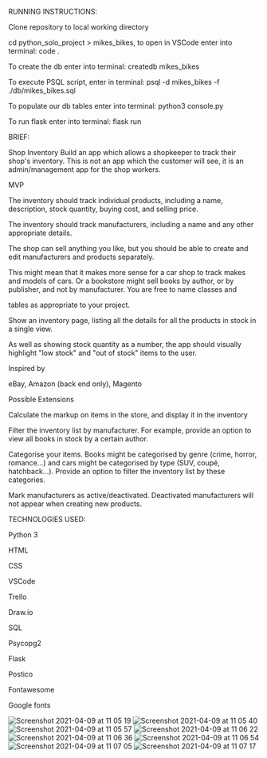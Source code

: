 RUNNING INSTRUCTIONS:

Clone repository to local working directory

cd python_solo_project > mikes_bikes, to open in VSCode enter into terminal: code .

To create the db enter into terminal: createdb mikes_bikes

To execute PSQL script, enter in terminal: psql -d mikes_bikes -f ./db/mikes_bikes.sql 

To populate our db tables enter into terminal: python3 console.py

To run flask enter into terminal: flask run




BRIEF:

Shop Inventory
Build an app which allows a shopkeeper to track their shop's inventory. This is not an app which the customer will see, it is an admin/management app for the shop workers.


MVP

The inventory should track individual products, including a name, description, stock quantity, buying cost, and selling price.

The inventory should track manufacturers, including a name and any other appropriate details.

The shop can sell anything you like, but you should be able to create and edit manufacturers and products separately.

This might mean that it makes more sense for a car shop to track makes and models of cars. Or a bookstore might sell books by author, or by publisher, and not by manufacturer. You are free to name classes and 

tables as appropriate to your project.

Show an inventory page, listing all the details for all the products in stock in a single view.

As well as showing stock quantity as a number, the app should visually highlight "low stock" and "out of stock" items to the user.

Inspired by

eBay, Amazon (back end only), Magento


Possible Extensions

Calculate the markup on items in the store, and display it in the inventory

Filter the inventory list by manufacturer. For example, provide an option to view all books in stock by a certain author.

Categorise your items. Books might be categorised by genre (crime, horror, romance...) and cars might be categorised by type (SUV, coupé, hatchback...). Provide an option to filter the inventory list by these 
categories.

Mark manufacturers as active/deactivated. Deactivated manufacturers will not appear when creating new products.




TECHNOLOGIES USED:

Python 3

HTML

CSS

VSCode

Trello

Draw.io

SQL

Psycopg2

Flask

Postico

Fontawesome

Google fonts

![Screenshot 2021-04-09 at 11 05 19](https://user-images.githubusercontent.com/74567808/114203594-37f26d00-9950-11eb-990e-d06e5c3f9857.png)
![Screenshot 2021-04-09 at 11 05 40](https://user-images.githubusercontent.com/74567808/114203615-3c1e8a80-9950-11eb-99be-83281c6956d9.png)
![Screenshot 2021-04-09 at 11 05 57](https://user-images.githubusercontent.com/74567808/114203625-3d4fb780-9950-11eb-8aba-c93a282cbb32.png)
![Screenshot 2021-04-09 at 11 06 22](https://user-images.githubusercontent.com/74567808/114203628-3de84e00-9950-11eb-9590-90e684dac525.png)
![Screenshot 2021-04-09 at 11 06 36](https://user-images.githubusercontent.com/74567808/114203631-3e80e480-9950-11eb-8292-d0dbdae289c7.png)
![Screenshot 2021-04-09 at 11 06 54](https://user-images.githubusercontent.com/74567808/114203636-3f197b00-9950-11eb-9a50-5430011832fe.png)
![Screenshot 2021-04-09 at 11 07 05](https://user-images.githubusercontent.com/74567808/114203637-3fb21180-9950-11eb-9d80-7e8451f73860.png)
![Screenshot 2021-04-09 at 11 07 17](https://user-images.githubusercontent.com/74567808/114203639-404aa800-9950-11eb-985e-d84a720dda54.png)
